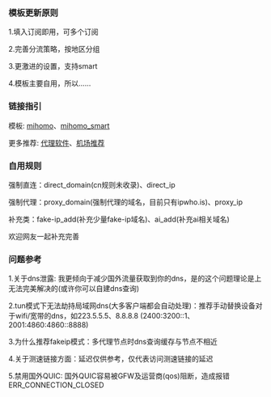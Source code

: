 ### 模板更新原则

1.填入订阅即用，可多个订阅

2.完善分流策略，按地区分组

3.更激进的设置，支持smart

4.模板主要自用，所以……

### 链接指引

模板: [mihomo](https://raw.githubusercontent.com/echs-top/proxy/heads/main/mihomo.yaml)、[mihomo_smart](https://raw.githubusercontent.com/echs-top/proxy/heads/main/mihomo_smart.yaml)

更多推荐: [代理软件](https://github.com/echs-top/proxy/blob/main/proxyapplication.md)、[机场推荐](https://github.com/echs-top/proxy/blob/main/proxyairport.md)

### 自用规则

强制直连：direct_domain(cn规则未收录)、direct_ip

强制代理：proxy_domain(强制代理的域名，目前只有ipwho.is)、proxy_ip

补充类：fake-ip_add(补充少量fake-ip域名)、ai_add(补充ai相关域名)

欢迎网友一起补充完善

### 问题参考

1.关于dns泄露: 我更倾向于减少国外流量获取到你的dns，是的这个问题理论是上无法完美解决的(或许你可以自建dns查询)

2.tun模式下无法劫持局域网dns(大多客户端都会自动处理)：推荐手动替换设备对于wifi/宽带的dns，如223.5.5.5、8.8.8.8 (2400:3200::1、2001:4860:4860::8888)

3.为什么推荐fakeip模式：多代理节点时dns查询缓存与节点不相近

4.关于测速链接方面：延迟仅供参考，仅代表访问测速链接的延迟

5.禁用国外QUIC: 国外QUIC容易被GFW及运营商(qos)阻断，造成报错ERR_CONNECTION_CLOSED
